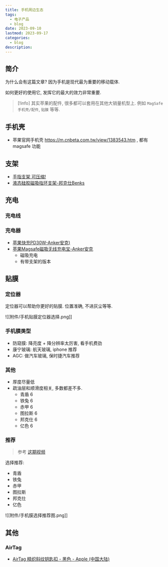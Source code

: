```yaml
---
title: 手机周边生态
tags:
  - 电子产品
  - blog
date: 2023-09-10
lastmod: 2023-09-17
categories:
  - blog
description: 
---
```


## 简介

为什么会有这篇文章? 因为手机是现代最为重要的移动载体.

如何更好的使用它, 发挥它的最大的效力非常重要.

> [!info]
> 其实苹果的配件, 很多都可以套用在其他大销量机型上. 例如 `MagSafe手机壳/配件`, `贴膜` 等等.

## 手机壳

- 苹果官网手机壳 https://m.cnbeta.com.tw/view/1383543.htm , 都有 magsafe 功能

## 支架

- [手指支架,可压缩!](https://item.taobao.com/item.htm?id=696845876910&ali_refid=a3_430582_1006:1404290195:N:VC3%2BSQzwkfNil8Aox7Kmho9Dbn3WRK%2F9:d920b61a7b547ca5208ef4610440cf28&ali_trackid=162_d920b61a7b547ca5208ef4610440cf28&spm=a21n57.1.0.0#detail)
- [液态硅胶磁吸指环支架-邦克仕Benks](https://item.jd.com/100033737184.html#crumb-wrap)

## 充电

### 充电线

### 充电器

- [苹果快充PD30W-Anker安克)](https://item.jd.com/100035731883.html#crumb-wrap)
- [苹果Magsafe磁吸无线充电宝-Anker安克](https://item.jd.com/100046547938.html)
    - 磁吸充电
    - 有带支架的版本

## 贴膜

### 定位器

定位器可以帮助你更好的贴膜. 位置准确, 不进灰尘等等.

![[附件/手机贴膜定位器选择.png]]

### 手机膜类型

- 防窥膜: 降亮度 + 降分辨率太厉害, 看手机费劲
- 康宁玻璃: 航天玻璃, iphone 推荐
- AGC: 做汽车玻璃, 保时捷汽车推荐

### 其他

- 厚度尽量低
- 疏油层和顺滑度相关, 多数都差不多.
    - 青盾 6
    - 铁兔 6
    - 赤甲 6
    - 图拉斯 6
    - 邦克仕 6
    - 亿色 6

### 推荐

> 参考 [这期视频](https://www.bilibili.com/video/BV1Fr4y1o7bs/?vd_source=3f8a7a9cfa796e140d94e90eb3af4c90)

选择推荐:

- 青盾
- 铁兔
- 赤甲
- 图拉斯
- 邦克仕
- 亿色

![[附件/手机膜选择推荐图.png]]

## 其他

### AirTag

- [AirTag 精织斜纹钥匙扣 - 黑色 - Apple (中国大陆)](https://www.apple.com.cn/shop/product/MT2H3FE/A?fnode=6f0a2eb5cecbbfe57b7d9a0d1593dc5ba1ddae3ccdbf87780d91130894ff7e8ee2e2df23aefdb764ddb7c1ce75ce58ea52dc2d865da5e6e075b92b29249b98707545cc132e0a9ccfc3f1cfa9c4e5c02a81ba7e95fe2366b6ea2df546cd3e2747)
